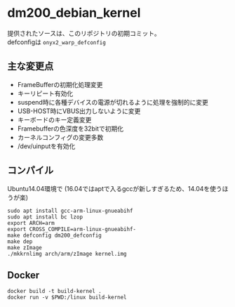# dm200_debian_kernel
提供されたソースは、このリポジトリの初期コミット。  
defconfigは `onyx2_warp_defconfig`

## 主な変更点
* FrameBufferの初期化処理変更
* キーリピート有効化
* suspend時に各種デバイスの電源が切れるように処理を強制的に変更
* USB-HOST時にVBUS出力しないように変更
* キーボードのキー定義変更
* Framebufferの色深度を32bitで初期化
* カーネルコンフィグの変更多数
* /dev/uinputを有効化

## コンパイル
Ubuntu14.04環境で (16.04ではaptで入るgccが新しすぎるため、14.04を使うほうが楽)
```
sudo apt install gcc-arm-linux-gnueabihf
sudo apt install bc lzop
export ARCH=arm
export CROSS_COMPILE=arm-linux-gnueabihf-
make defconfig dm200_defconfig
make dep
make zImage
./mkkrnlimg arch/arm/zImage kernel.img
```

## Docker
```
docker build -t build-kernel .
docker run -v $PWD:/linux build-kernel
```